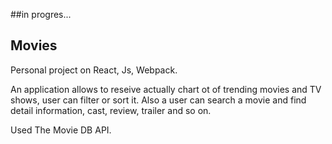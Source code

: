 ##in progres...

## Movies

Personal project on React, Js, Webpack.

An application allows to reseive actually chart ot of trending movies and TV
shows, user can filter or sort it. Also a user can search a movie and find
detail information, cast, review, trailer and so on.

Used The Movie DB API.
